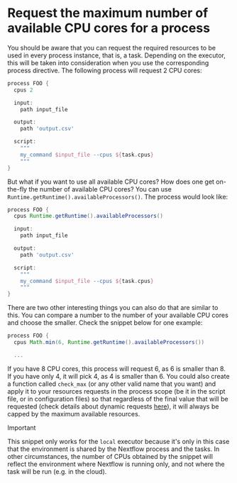 # Request the maximum number of available CPU cores for a process

You should be aware that you can request the required resources to be used in 
every process instance, that is, a task. Depending on the executor, this will be
 taken into consideration when you use the corresponding process directive. The
following process will request 2 CPU cores:

```Groovy
process FOO {
  cpus 2

  input:
    path input_file

  output:
    path 'output.csv'

  script:
    """
    my_command $input_file --cpus ${task.cpus}
    """
}
```

But what if you want to use all available CPU cores? How does one get on-the-fly
 the number of available CPU cores? You can use 
`Runtime.getRuntime().availableProcessors()`. The process would look like:

```Groovy
process FOO {
  cpus Runtime.getRuntime().availableProcessors()

  input:
    path input_file

  output:
    path 'output.csv'

  script:
    """
    my_command $input_file --cpus ${task.cpus}
    """
}
```

There are two other interesting things you can also do that are similar to this.
 You can compare a number to the number of your available CPU cores and choose 
the smaller. Check the snippet below for one example:

```Groovy
process FOO {
  cpus Math.min(6, Runtime.getRuntime().availableProcessors())

  ...
```

If you have 8 CPU cores, this process will request 6, as 6 is smaller than 8. If
 you have only 4, it will pick 4, as 4 is smaller than 6. You could also create 
a function called `check_max` (or any other valid name that you want) and apply 
it to your resources requests in the process scope (be it in the script file, or
 in configuration files) so that regardless of the final value that will be 
requested (check details about dynamic requests 
[here](https://www.nextflow.io/docs/latest/process.html?highlight=attempt#dynamic-computing-resources)),
 it will always be capped by the maximum available resources.

> [!IMPORTANT]  
> This snippet only works for the `local` executor because it's only in this case
> that the environment is shared by the Nextflow process and the tasks. In other
> circumstances, the number of CPUs obtained by the snippet will reflect the
> environment where Nextflow is running only, and not where the task will be run
> (e.g. in the cloud).
